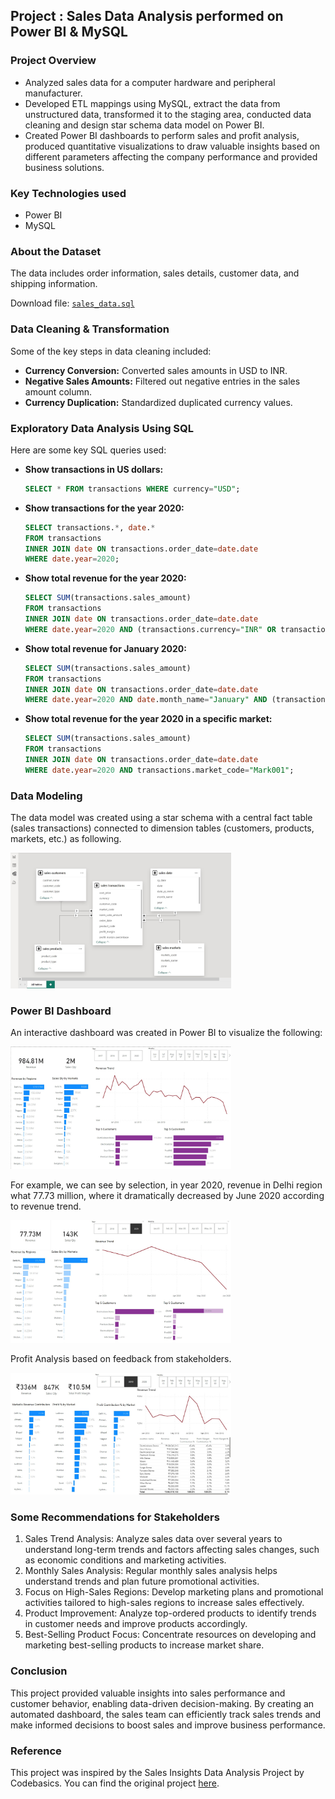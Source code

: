 ## Project : Sales Data Analysis performed on Power BI & MySQL

### Project Overview

- Analyzed sales data for a computer hardware and peripheral manufacturer.
- Developed ETL mappings using MySQL, extract the data from unstructured data, transformed it to the staging area, conducted data cleaning and design star schema data model on Power BI.
- Created Power BI dashboards to perform sales and profit analysis, produced quantitative visualizations to draw valuable insights based on different parameters affecting the company performance and provided business solutions.

### Key Technologies used
- Power BI
- MySQL

### About the Dataset
The data includes order information, sales details, customer data, and shipping information.

Download file: <code>[sales_data.sql](https://github.com/Anokhi-hirsch/sales-data-analysis/blob/main/sales_data.sql)</code>

### Data Cleaning & Transformation

Some of the key steps in data cleaning included:
- **Currency Conversion:** Converted sales amounts in USD to INR.
- **Negative Sales Amounts:** Filtered out negative entries in the sales amount column.
- **Currency Duplication:** Standardized duplicated currency values.

### Exploratory Data Analysis Using SQL
Here are some key SQL queries used:

- **Show transactions in US dollars:**
    ```sql
    SELECT * FROM transactions WHERE currency="USD";
    ```
- **Show transactions for the year 2020:**
    ```sql
    SELECT transactions.*, date.* 
    FROM transactions 
    INNER JOIN date ON transactions.order_date=date.date 
    WHERE date.year=2020;
    ```
- **Show total revenue for the year 2020:**
    ```sql
    SELECT SUM(transactions.sales_amount) 
    FROM transactions 
    INNER JOIN date ON transactions.order_date=date.date 
    WHERE date.year=2020 AND (transactions.currency="INR" OR transactions.currency="USD");
    ```
- **Show total revenue for January 2020:**
    ```sql
    SELECT SUM(transactions.sales_amount) 
    FROM transactions 
    INNER JOIN date ON transactions.order_date=date.date 
    WHERE date.year=2020 AND date.month_name="January" AND (transactions.currency="INR" OR transactions.currency="USD");
    ```
- **Show total revenue for the year 2020 in a specific market:**
    ```sql
    SELECT SUM(transactions.sales_amount) 
    FROM transactions 
    INNER JOIN date ON transactions.order_date=date.date 
    WHERE date.year=2020 AND transactions.market_code="Mark001";
    ```

### Data Modeling

The data model was created using a star schema with a central fact table (sales transactions) connected to dimension tables (customers, products, markets, etc.) as following.

<img width="70%" src="https://github.com/Anokhi-hirsch/sales-data-analysis/blob/main/dashboard-images/star-schema.jpg" />

### Power BI Dashboard
An interactive dashboard was created in Power BI to visualize the following:

<img width="70%" src="https://github.com/Anokhi-hirsch/sales-data-analysis/blob/main/dashboard-images//initial-sales-analysis.jpg" />
</p>

For example, we can see by selection, in year 2020, revenue in Delhi region what 77.73 million, where it dramatically decreased by June 2020 according to revenue trend.

<img width="70%" src="https://github.com/Anokhi-hirsch/sales-data-analysis/blob/main/dashboard-images/interactive-1.jpg" />
</p>

Profit Analysis based on feedback from stakeholders.

<img width="70%" src="https://github.com/Anokhi-hirsch/sales-data-analysis/blob/main/dashboard-images/profit-analysis.jpg" />
</p>

### Some Recommendations for Stakeholders
1.	Sales Trend Analysis: Analyze sales data over several years to understand long-term trends and factors affecting sales changes, such as economic conditions and marketing activities.
2.	Monthly Sales Analysis: Regular monthly sales analysis helps understand trends and plan future promotional activities.
3.	Focus on High-Sales Regions: Develop marketing plans and promotional activities tailored to high-sales regions to increase sales effectively.
4.	Product Improvement: Analyze top-ordered products to identify trends in customer needs and improve products accordingly.
5.	Best-Selling Product Focus: Concentrate resources on developing and marketing best-selling products to increase market share.

### Conclusion
This project provided valuable insights into sales performance and customer behavior, enabling data-driven decision-making. By creating an automated dashboard, the sales team can efficiently track sales trends and make informed decisions to boost sales and improve business performance.

### Reference 
This project was inspired by the Sales Insights Data Analysis Project by Codebasics. You can find the original project [here](https://codebasics.io/resources/sales-insights-data-analysis-project).
